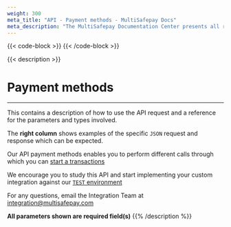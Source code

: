 ```yaml
---
weight: 300
meta_title: "API - Payment methods - MultiSafepay Docs"
meta_description: "The MultiSafepay Documentation Center presents all relevant information about our Plugins and API. You can also find support pages for payment methods, tools and general questions as well as the contact details of our Support and Integration Teams."
---
```

{{< code-block >}}
{{< /code-block >}}

{{< description >}}
# Payment methods
<hr class="separator">
This contains a description of how to use the API request and a reference for the parameters and types involved. 

The **right column** shows examples of the specific ``JSON`` request and response which can be expected.

Our API payment methods enables you to perform different calls through which you can [start a transactions](#create-an-order)

We encourage you to study this API and start implementing your custom integration against our [``TEST`` environment](#environments)

For any questions, email the Integration Team at <integration@multisafepay.com>


**All parameters shown are required field(s)**
{{% /description %}}
